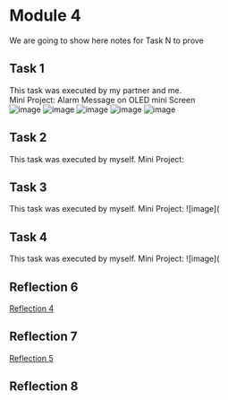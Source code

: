 # Module 4
We are going to show here notes for Task N to prove


## Task 1

This task was executed by my partner and me.  
Mini Project: Alarm Message on OLED mini Screen   
![image](https://github.com/Minnie1st/iot-portfolio-minnie/blob/main/Module04/pic/IMG_9887.PNG?raw=true)
![image](https://github.com/Minnie1st/iot-portfolio-minnie/blob/main/Module04/pic/IMG_9888.JPG?raw=true)
![image](https://github.com/Minnie1st/iot-portfolio-minnie/blob/main/Module04/pic/IMG_9938.jpg?raw=true)
![image](https://github.com/Minnie1st/iot-portfolio-minnie/blob/main/Module04/pic/IMG_9939.JPG?raw=true)
![image](https://github.com/Minnie1st/iot-portfolio-minnie/blob/main/Module04/pic/IMG_9937.PNG?raw=true)


## Task 2

This task was executed by myself.
Mini Project: 



## Task 3

This task was executed by myself.
Mini Project: 
![image](

## Task 4

This task was executed by myself.
Mini Project: 
![image](

## Reflection 6
[Reflection 4](../Reflections/ref04.md)

## Reflection 7
[Reflection 5](../Reflections/ref05.md)

## Reflection 8
